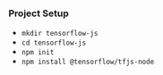 ### Project Setup
- `mkdir tensorflow-js`
- `cd tensorflow-js`
- `npm init`
- `npm install @tensorflow/tfjs-node`